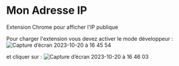 # Mon Adresse IP

Extension Chrome pour afficher l'IP publique

Pour charger l'extension vous devez activer le mode développeur : 
![Capture d’écran 2023-10-20 à 16 45 54](https://github.com/xaviergregor/mon_adresse_ip/assets/10099235/baca07d6-36f5-4985-aba0-fc6d19562ae5)

et cliquer sur : 
![Capture d’écran 2023-10-20 à 16 46 03](https://github.com/xaviergregor/mon_adresse_ip/assets/10099235/bf749577-7302-4826-b6fe-02fbd175d6f8)


